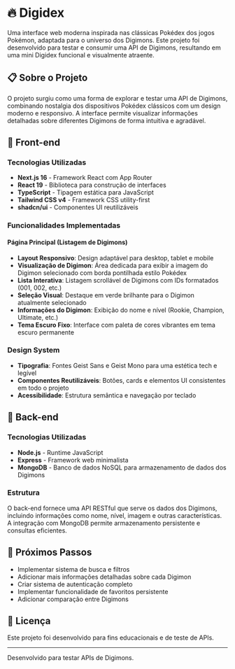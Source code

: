 # 🔥 Digidex 

Uma interface web moderna inspirada nas clássicas Pokédex dos jogos Pokémon, adaptada para o universo dos Digimons. Este projeto foi desenvolvido para testar e consumir uma API de Digimons, resultando em uma mini Digidex funcional e visualmente atraente.

## 📋 Sobre o Projeto

O projeto surgiu como uma forma de explorar e testar uma API de Digimons, combinando nostalgia dos dispositivos Pokédex clássicos com um design moderno e responsivo. A interface permite visualizar informações detalhadas sobre diferentes Digimons de forma intuitiva e agradável.

## 🎨 Front-end

### Tecnologias Utilizadas

- **Next.js 16** - Framework React com App Router
- **React 19** - Biblioteca para construção de interfaces
- **TypeScript** - Tipagem estática para JavaScript
- **Tailwind CSS v4** - Framework CSS utility-first
- **shadcn/ui** - Componentes UI reutilizáveis

### Funcionalidades Implementadas

#### Página Principal (Listagem de Digimons)
- **Layout Responsivo**: Design adaptável para desktop, tablet e mobile
- **Visualização de Digimon**: Área dedicada para exibir a imagem do Digimon selecionado com borda pontilhada estilo Pokédex
- **Lista Interativa**: Listagem scrollável de Digimons com IDs formatados (001, 002, etc.)
- **Seleção Visual**: Destaque em verde brilhante para o Digimon atualmente selecionado
- **Informações do Digimon**: Exibição do nome e nível (Rookie, Champion, Ultimate, etc.)
- **Tema Escuro Fixo**: Interface com paleta de cores vibrantes em tema escuro permanente

### Design System

- **Tipografia**: Fontes Geist Sans e Geist Mono para uma estética tech e legível
- **Componentes Reutilizáveis**: Botões, cards e elementos UI consistentes em todo o projeto
- **Acessibilidade**: Estrutura semântica e navegação por teclado

## 🔧 Back-end

### Tecnologias Utilizadas

- **Node.js** - Runtime JavaScript
- **Express** - Framework web minimalista
- **MongoDB** - Banco de dados NoSQL para armazenamento de dados dos Digimons

### Estrutura

O back-end fornece uma API RESTful que serve os dados dos Digimons, incluindo informações como nome, nível, imagem e outras características. A integração com MongoDB permite armazenamento persistente e consultas eficientes.

## 🎯 Próximos Passos

- Implementar sistema de busca e filtros
- Adicionar mais informações detalhadas sobre cada Digimon
- Criar sistema de autenticação completo
- Implementar funcionalidade de favoritos persistente
- Adicionar comparação entre Digimons

## 📄 Licença

Este projeto foi desenvolvido para fins educacionais e de teste de APIs.

---

Desenvolvido para testar APIs de Digimons.
